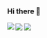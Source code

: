 ### Hi there 👋
<img align="center" src="https://github-readme-stats.vercel.app/api?username=Ash-broccoli&theme=midnight-purple&show_icons=true" />
<img align="left" src="https://github-readme-stats.vercel.app/api/top-langs/?username=Ash-broccoli&theme=midnight-purple&show_icons=true" />
<img align="center" src="https://activity-graph.herokuapp.com/graph?username=Ash-broccoli&custom_title=My%20Contributions%20&hide_border=true&theme=rogue" /><!--
**Ash-broccoli/Ash-broccoli** is a ✨ _special_ ✨ repository because its `README.md` (this file) appears on your GitHub profile.

Here are some ideas to get you started:

- 🔭 I’m currently working on ...
- 🌱 I’m currently learning ...
- 👯 I’m looking to collaborate on ...
- 🤔 I’m looking for help with ...
- 💬 Ask me about ...
- 📫 How to reach me: ...
- 😄 Pronouns: ...
- ⚡ Fun fact: ...
-->

